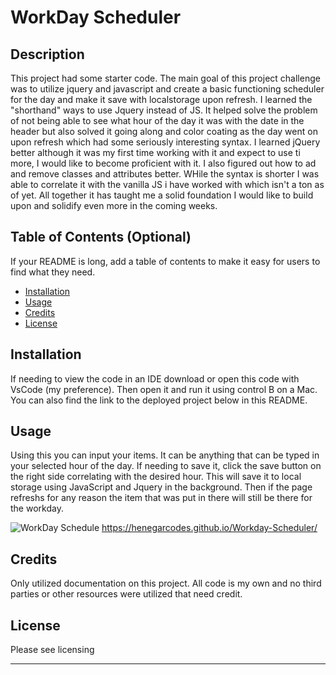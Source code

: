 # WorkDay Scheduler


## Description

This project had some starter code. The main goal of this project challenge was to utilize jquery and javascript and create a basic functioning scheduler for the day and make it save with localstorage upon refresh. I learned the "shorthand" ways to use Jquery instead of JS. It helped solve the problem of not being able to see what hour of the day it was with the date in the header but also solved it going along and color coating as the day went on upon refresh which had some seriously interesting syntax. I learned jQuery better although it was my first time working with it and expect to use ti more, I would like to become proficient with it. I also figured out how to ad and remove classes and attributes better. WHile the syntax is shorter I was able to correlate it with the vanilla JS i have worked with which isn't a ton as of yet. All together it has taught me a solid foundation I would like to build upon and solidify even more in the coming weeks.

## Table of Contents (Optional)

If your README is long, add a table of contents to make it easy for users to find what they need.

- [Installation](#installation)
- [Usage](#usage)
- [Credits](#credits)
- [License](#license)

## Installation

If needing to view the code in an IDE download or open this code with VsCode (my preference). Then open it and run it using control B on a Mac. You can also find the link to the deployed project below in this README.

## Usage

Using this you can input your items. It can be anything that can be typed in your selected hour of the day. If needing to save it, click the save button on the right side correlating with the desired hour. This will save it to local storage using JavaScript and Jquery in the background. Then if the page refreshs for any reason the item that was put in there will still be there for the workday.

![WorkDay Schedule](https://github.com/HenegarCodes/Workday-Scheduler/assets/78831747/055f7138-fd33-47f2-86cf-bbca9d1ec870) 
https://henegarcodes.github.io/Workday-Scheduler/ 
## Credits

Only utilized documentation on this project. All code is my own and no third parties or other resources were utilized that need credit.

## License

Please see licensing 

---
